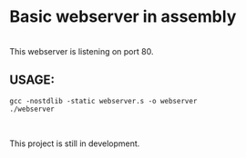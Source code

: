 # Basic webserver in assembly

<br>
This webserver is listening on port 80. 


## USAGE:


```
gcc -nostdlib -static webserver.s -o webserver
./webserver
```

<br>

This project is still in development.
